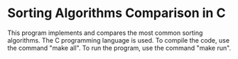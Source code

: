 # Sorting Algorithms Comparison in C
This program implements and compares the most common sorting algorithms. The C programming language is used. To compile the code, use the command "make all". To run the program, use the command "make run". 
